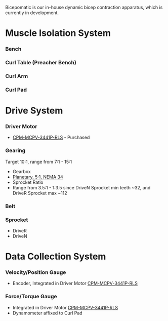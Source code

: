 Bicepomatic is our in-house dynamic bicep contraction apparatus, which is currently in development.

# Muscle Isolation System
### Bench
### Curl Table (Preacher Bench)
### Curl Arm
### Curl Pad

# Drive System
### Driver Motor
* [CPM-MCPV-3441P-RLS](https://www.teknic.com/model-info/CPM-MCPV-3441P-RLS/) - Purchased

### Gearing 
Target 10:1, range from 7:1 - 15:1
* Gearbox
 * [Planetary, 5:1, NEMA 34](http://www.automationtechnologiesinc.com/products-page/cnc-gear-box/51-planetary-gearbox-for-automation-systems-4-thousand-rpm)
* Sprocket Ratio
 * Range from 3.5:1 - 1:3.5 since DriveN Sprocket min teeth ~32, and DriveR Sprocket max ~112

### Belt

### Sprocket
* DriveR
* DriveN

# Data Collection System
### Velocity/Position Gauge
* Encoder, Integrated in Driver Motor [CPM-MCPV-3441P-RLS](https://www.teknic.com/model-info/CPM-MCPV-3441P-RLS/)

### Force/Torque Gauge
* Integrated in Driver Motor [CPM-MCPV-3441P-RLS](https://www.teknic.com/model-info/CPM-MCPV-3441P-RLS/)
* Dynamometer affixed to Curl Pad